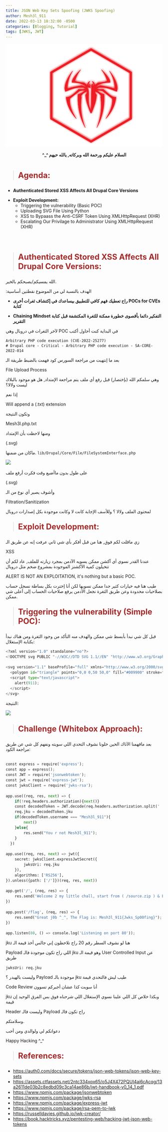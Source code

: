 ```yaml
---
title: JSON Web Key Sets Spoofing (JWKS Spoofing)
author: Mesh3l_911
date: 2022-03-13 18:32:00 -0500
categories: [Blogging, Tutorial]
tags: [JWKS, JWT]
---
```



<p class="aligncenter">
    <img src="/pics/LOGO.png" alt="centered image" />
</p>

<center><b> ^_^ السلام عليكم ورحمة الله وبركاته, يالله حيهم </b></center><br> 


> <html><body><b><p style="color:#A52A2A;font-size:25px">Agenda:</p></b></body></html>

<ul><li><b>Authenticated Stored XSS Affects All Drupal Core Versions</b></li></ul>
<ul><li><b>Exploit Development:</b>
 <ul class="square">
  <li>Triggering the vulnerability (Basic POC)</li>
  <li>Uploading SVG File Using Python</li>
  <li>XSS to Bypaass the Anti-CSRF Token Using XMLHttpRequest (XHR)</li>
  <li>Escalating Our Privilage to Administrator Using XMLHttpRequest (XHR)</li>
 </ul>
</li></ul>
<br><br>

> <html><body><b><p style="color:#A52A2A;font-size:25px">Authenticated Stored XSS Affects All Drupal Core Versions:</p></b></body></html>

  الله يمسيكم/يصبحكم بالخير.
  

:الهدف بالنسبة لي من الموضوع نقطتين أساسية
 
 <ul><li><b> راح تعطيك فهم كافي للتطبيق بيساعدك في إكتشاف ثغرات أخرى POCs for CVEs كتابة </b></li></ul>
 <ul><li><b>
 Chaining Mindset التفكير دائما بأقصوى خطورة ممكنة للثغرة المكتشفة قبل كتابة التقرير 
   
 </b></li></ul>
 
 لآخر الثغرات في دروبال وهي POC في البداية كنت أحاول أكتب
 
 
 ```
 Arbitrary PHP code execution (CVE-2022-25277)
 # Drupal core - Critical - Arbitrary PHP code execution - SA-CORE-2022-014
```

   بعد ما إنتهيت من مراجعة السورس كود فهمت بالضبط طريقة الـ
   
 File Upload Process

وهي سلمكم الله (بإختصار) قبل رفع أي ملف يتم مراجعة الإمتداد, هل هو موجود بالبلاك ليست ولالا؟

إذا نعم

Will append a (.txt) extension

وتكون النتيجة

Mesh3l.php.txt


ومنها لاحظت بأن الإمتداد

(.svg)

ماكان من ضمنها.
`lib/Drupal/Core/File/FileSystemInterface.php`

![](../../posts_pics/INSECURE_EXTENSION_REGEX.png)

على طول بدون ماأضيع وقت فكرت أرفع ملف

(.svg) 

وأشوف يصير أي نوع من الـ

Filtration/Sanitization 

لمحتوى الملف ولالا ؟
وللأسف الإجابة كانت لا وكانت موجودة بكل إصدارات دروبال 




> <html><body><b><p style="color:#A52A2A;font-size:25px">Exploit Development:</p></b></body></html>

زي ماقلت لكم فوق, هنا من قبل أفكر بأي شي ثاني عرفت إنه عن طريق الـ

XSS

عندنا القدر نسوي أي آكشن ممكن يسويه الآدمن بمجرد زيارته للملف, عاد لكم أن تتخيلون كمية الآكشنز الموجودة بمشروع ضخم مثل دروبال

ALERT IS NOT AN EXPLOITATION, it's nothing but a basic POC.

طيب هنا فيه خيارات كثير جدا ممكن نسويها لكن أنا إخترت بكل بساطة نسجل حساب بصلاحيات محدودة وعن طريق الثغرة نجعل الآدمن يرفع صلاحيات الحساب إلى أعلى شي ممكن.


> <html><body><b><p style="color:#A52A2A;font-size:25px">Triggering the vulnerability (Simple POC):</p></b></body></html>

قبل كل شي نبدأ بأبسط شي ممكن والهدف منه التأكد من وجود الثغرة ومن هناك نبدأ بكتابة الإستغلال:

```python
<?xml version="1.0" standalone="no"?>
<!DOCTYPE svg PUBLIC "-//W3C//DTD SVG 1.1//EN" "http://www.w3.org/Graphics/SVG/1.1/DTD/svg11.dtd">

<svg version="1.1" baseProfile="full" xmlns="http://www.w3.org/2000/svg">
  <polygon id="triangle" points="0,0 0,50 50,0" fill="#009900" stroke="#004400"/>
  <script type="text/javascript">
    alert(911);
  </script>
</svg>
```

النتيجة:

![](../../posts_pics/Basic_POC.png)


  

> <html><body><b><p style="color:#A52A2A;font-size:25px">Challenge (Whitebox Approach):</p></b></body></html>

بعد مافهمنا الآتاك الحين خلونا نشوف التحدي اللي سويته ونفهم كل شي عن طريق مراجعة الكود:

```python

const express = require('express');
const app = express();
const JWT = require('jsonwebtoken');
const jwt = require('express-jwt');
const jwksClient = require('jwks-rsa');

app.use((req, res, next) => {
    if(!req.headers.authorization){next()}
    const decodedToken = JWT.decode(req.headers.authorization.split(' ')[1]);
    req.jku = decodedToken.jku
    if(decodedToken.username === "Mesh3l_911"){
        next()
    }else{
        res.send("You r not Mesh3l_911");
    }
  })

app.use((req, res, next) => jwt({
    secret: jwksClient.expressJwtSecret({
        jwksUri: req.jku
    }),
    algorithms: ['RS256'],
}).unless({path: ['/']})(req, res, next))

app.get('/', (req, res) => {
    res.send('Welcome 2 my little chall, start from ( /source.zip ) & Enjoy ur time ^_^');
})

app.post('/flag', (req, res) => {
    res.send("Great j0b ^_^, The Flag is: Mesh3l_911{Jwks_Sp00fing}");
})

app.listen(80, () => console.log('Listening on port 80'));

```

jku هنا لو نشوف السطر رقم 20 راح تلاحظون إني جالس أخذ قيمة الـ 

Payload اللي راح تكون موجودة فالـ jku وهو قيمة الـ User Controlled Input عن طريق 

```jwksUri: req.jku```

وليست بالهيدر ؟ Payload موجودة بالـ jku طيب ليش فالتحدي قيمة 

Code Review أنا سويت كذا عشان أجبركم تسوون 

jku وبكذا خلاص كل اللي علينا نسوي الإستغلال اللي شرحناه فوق بس الفرق الوحيد إن قيمة 

Header وليست فالـ Payload راح تكون فالـ


وسلامتكم.

دعواتكم لي ولوالدي ومن أحب 

Happy Hacking ^_^

> <html><body><b><p style="color:#A52A2A;font-size:25px">References:</p></b></body></html>

-   https://auth0.com/docs/secure/tokens/json-web-tokens/json-web-key-sets
-   https://assets.ctfassets.net/2ntc334xpx65/o5J4X472PQUI4ai6cAcqg/13a2611de03b2c8edbd09c3ca14ae86b/jwt-handbook-v0_14_1.pdf
-   https://www.npmjs.com/package/jsonwebtoken
-   https://www.npmjs.com/package/jwks-rsa
-   https://www.npmjs.com/package/express-jwt
-   https://www.npmjs.com/package/rsa-pem-to-jwk
-   https://russelldavies.github.io/jwk-creator/
-   https://book.hacktricks.xyz/pentesting-web/hacking-jwt-json-web-tokens
